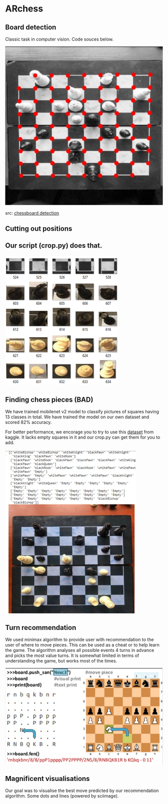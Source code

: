 # ARchess

## Board detection 

Classic task in computer vision. Code souces below.

![](images/Picture1.png)

src: [chessboard detection](https://github.com/Elucidation/ChessboardDetect/blob/master/FindChessboards.ipynb)

<h2>Cutting out positions<h2>
  
  Our script (crop.py) does that.
  
![](images/Picture3.png)

## Finding chess pieces (BAD) 
  
  We have trained mobilenet v2 model to classify pictures of squares having 13 classes in total. We have trained the model on our own dataset and scored 82% accuracy. 
  
  For better performance, we encorage you to try to use this [dataset](https://www.kaggle.com/tannergi/chess-piece-detection) from kaggle. It lacks empty squares in it and our crop.py can get them for you to add. 

![](images/Picture6.png)

## Turn recommendation

  We used minimax algorithm to provide user with recommendation to the user of where to move pieces. This can be used as a cheat or to help learn the game. The algorithm analyses all possible events 4 turns in advance and picks the most value turns. It is somewhat limited in terms of understanding the game, but works most of the times.
  
![](images/Picture4.png)

## Magnificent visualisations
  Our goal was to visualise the best move predicted by our recommendation algorithm. Some dots and lines (powered by sciimage).


## 
